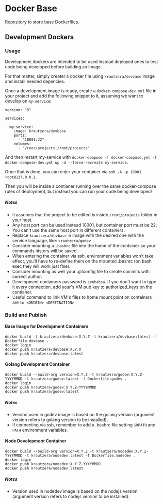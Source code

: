 # Docker Base
Repository to store base Dockerfiles.


## Development Dockers


### Usage

Development dockers are intended to be used instead deployed ones to test code being developed before building an image.

For that matter, simply creater a docker file using `krautzera/devbase` image and install needed depencies.

Once a development image is ready, create a `docker-compose-dev.yml` file in your project and add the following snippet to it, assuming we want to develop on `my-service`:
```
version: "3"

services:

  my-service:
    image: krautzera/devbase
    ports:
      - "10001:22"
    volumes:
      - "/root/projects:/root/projects"
```
And then restart my-service with `docker-compose -f docker-compose.yml -f docker-compose-dev.yml up -d --force-recreate my-service`.

Once that is done, you can enter your container via `ssh -A -p 10001 root@127.0.0.1`.

Then you will be inside a contianer running over the same docker-compose rules of deployment, but instead you can run your code being developed!

##### Notes

 - It assumes that the project to be edited is inside `/root/projects` folder in your host.
 - Any host port can be used instead 10001, but container port must be 22. You can't use the same host port in different containers.
 - Replace `krautzera/devbase` in image with the desired one with the service language, like: `krautzera/godev`
 - Consider mounting a `.bashrc` file into the home of the container so your commands history will be saved.
 - When entering the container via ssh, environment variables won't take effect, you'll have to re-define them on the mounted .bashrc (on bash exec they will work just fine).
 - Consider mounting as well your .gitconfig file to create commits with correct author.
 - Development containers password is `senhaboa`. If you don't want to type it every connection, add your's VM pub key to authorized_keys on the contianer.
 - Useful command to link VM's files to home mount point on containers are `ln <ORIGIN> <DESTINATION>`

### Build and Publish

#### Base Image for Development Containers
```
docker build -t krautzera/devbase:X.Y.Z -t krautzera/devbase:latest -f Dockerfile.devbase .
docker login
docker push krautzera/devbase:X.Y.X
docker push krautzera/devbase:latest 
```

#### Golang Development Container
```
docker build --build-arg version=X.Y.Z -t krautzera/godev:X.Y.Z-YYYYMMDD -t krautzera/godev:latest -f Dockerfile.godev .
docker login
docker push krautzera/godev:X.Y.Z-YYYYMMDD
docker push krautzera/godev:latest
```

##### Notes
 - Version used in godev image is based on the golang version (argument version refers to golang version to be installed).
 - If connecting via ssh, remember to add a .bashrc file setting `GOPATH` and `PATH` environment variables.


#### Node Development Container
```
docker build --build-arg version=X.Y.Z -t krautzera/nodedev:X.Y.Z-YYYYMMDD -t krautzera/nodedev:latest -f Dockerfile.nodedev .
docker login
docker push krautzera/nodedev:X.Y.Z-YYYYMMDD
docker push krautzera/nodedev:latest
```

##### Notes
 - Version used in nodedev image is based on the nodejs version (argument version refers to nodejs version to be installed).
